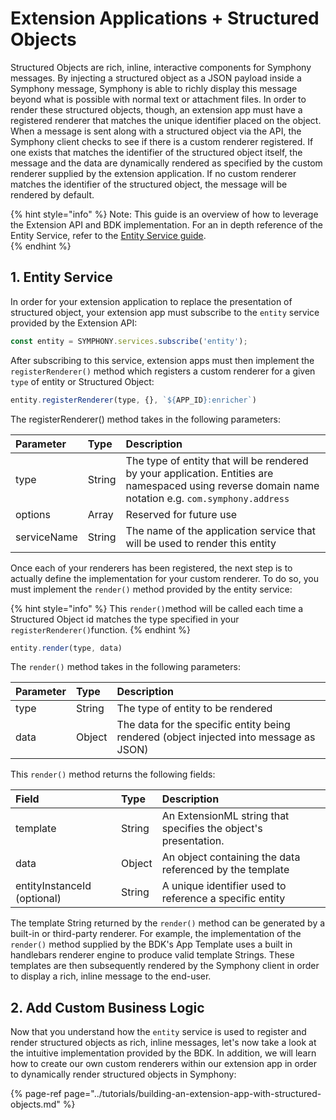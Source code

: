 # Extension Applications + Structured Objects

Structured Objects are rich, inline, interactive components for Symphony messages. By injecting a structured object as a JSON payload inside a Symphony message, Symphony is able to richly display this message beyond what is possible with normal text or attachment files.  In order to render these structured objects, though, an extension app must have a registered renderer that matches the unique identifier placed on the object.  When a message is sent along with a structured object via the API, the Symphony client checks to see if there is a custom renderer registered.  If one exists that matches the identifier of the structured object itself, the message and the data are dynamically rendered as specified by the custom renderer supplied by the extension application.  If no custom renderer matches the identifier of the structured object, the message will be rendered by default.

{% hint style="info" %}
Note: This guide is an overview of how to leverage the Extension API and BDK implementation.  For an in depth reference of the Entity Service, refer to the [Entity Service guide](../overview-of-extension-api/extension-api-services/entity-service/).  
{% endhint %}

##  1.  Entity Service

In order for your extension application to replace the presentation of structured object, your extension app must subscribe to the `entity` service provided by the Extension API:

```javascript
const entity = SYMPHONY.services.subscribe('entity');
```

After subscribing to this service, extension apps must then implement the `registerRenderer()` method which registers a custom renderer for a given `type` of entity or Structured Object:

```javascript
entity.registerRenderer(type, {}, `${APP_ID}:enricher`)
```

The registerRenderer\(\) method takes in the following parameters:

| Parameter | Type | Description |
| :--- | :--- | :--- |
| type | String | The type of entity that will be rendered by your application.  Entities are namespaced using reverse domain name notation e.g. `com.symphony.address` |
| options | Array | Reserved for future use |
| serviceName | String | The name of the application service that will be used to render this entity |

Once each of your renderers has been registered, the next step is to actually define the implementation for your custom renderer.  To do so, you must implement the `render()` method provided by the entity service:

{% hint style="info" %}
This `render()`method will be called each time a Structured Object id matches the type specified in your `registerRenderer()`function.
{% endhint %}

```javascript
entity.render(type, data)
```

The `render()` method takes in the following parameters:

| Parameter | Type | Description |
| :--- | :--- | :--- |
| type | String | The type of entity to be rendered |
| data | Object | The data for the specific entity being rendered \(object injected into message as JSON\) |

This `render()` method returns the following fields:

| Field | Type | Description |
| :--- | :--- | :--- |
| template | String | An ExtensionML string that specifies the object's presentation.  |
| data | Object | An object containing the data referenced by the template  |
| entityInstanceId \(optional\) | String | A unique identifier used to reference a specific entity |

The template String returned by the `render()` method can be generated by a built-in or third-party renderer.  For example, the implementation of the `render()` method supplied by the BDK's App Template uses a built in handlebars renderer engine to produce valid template Strings.  These templates are then subsequently rendered by the Symphony client in order to display a rich, inline message to the end-user. 

## 2.  Add Custom Business Logic

Now that you understand how the `entity` service is used to register and render structured objects as rich, inline messages, let's now take a look at the intuitive implementation provided by the BDK.  In addition, we will learn how to create our own custom renderers within our extension app in order to dynamically render structured objects in Symphony:

{% page-ref page="../tutorials/building-an-extension-app-with-structured-objects.md" %}

